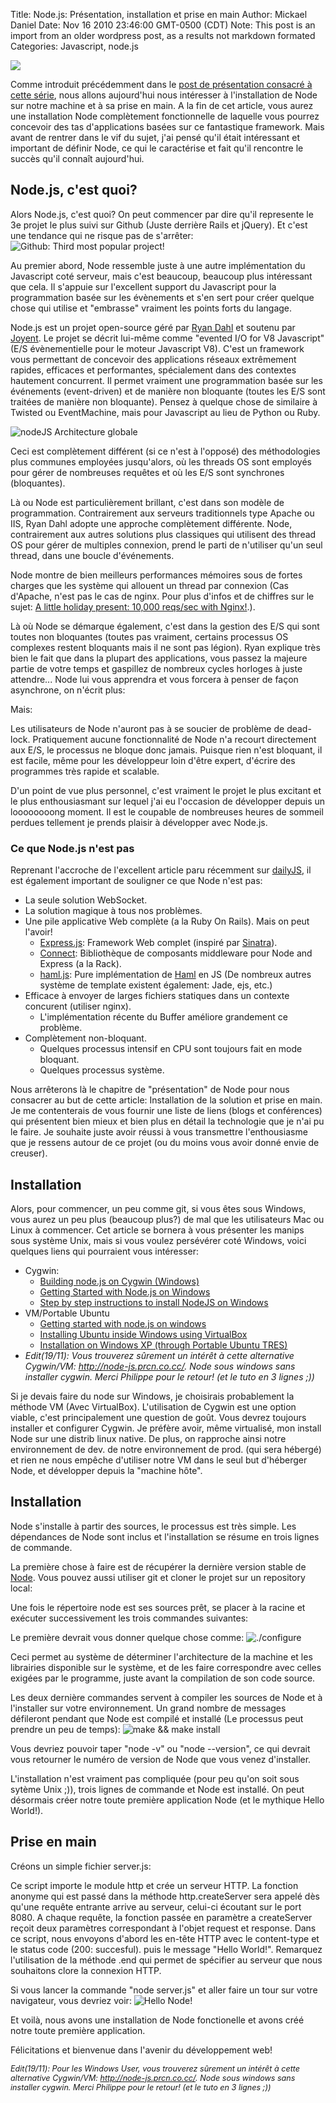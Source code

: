 Title: Node.js: Présentation, installation et prise en main
Author: Mickael Daniel
Date: Nov 16 2010 23:46:00 GMT-0500 (CDT)
Note: This post is an import from an older wordpress post, as a results not markdown formated
Categories: Javascript, node.js

<img class="mk-blog-img" src="http://blog.mklog.fr/wp-content/uploads/2010/11/node1.png"></img>

Comme introduit précédemment dans le <a href="blog.mklog.fr/2010/11/13/introduction-a-node-js/">post de présentation consacré à cette série</a>, nous allons aujourd'hui nous intéresser à l'installation de Node sur notre machine et à sa prise en main. A la fin de cet article, vous aurez une installation Node complètement fonctionnelle de laquelle vous pourrez concevoir des tas d'applications basées sur ce fantastique framework. Mais avant de rentrer dans le vif du sujet, j'ai pensé qu'il était intéressant et important de définir Node, ce qui le caractérise et fait qu'il rencontre le succès qu'il connaît aujourd'hui.
<div class="clear"></div>
<!--more-->

<h2>Node.js, c'est quoi?</h2>
Alors Node.js, c'est quoi? On peut commencer par dire qu'il represente le 3e projet le plus suivi sur Github (Juste derrière Rails et jQuery). Et c'est une tendance qui ne risque pas de s'arrêter:

<img class="mk-blog-img-center" src="http://blog.mklog.fr/wp-content/uploads/2010/11/github-popular1.png" alt="Github: Third most popular project!" />

Au premier abord, Node ressemble juste à une autre implémentation du Javascript coté serveur, mais c'est beaucoup, beaucoup plus intéressant que cela. Il s'appuie sur l'excellent support du Javascript pour la programmation basée sur les évènements et s'en sert pour créer quelque chose qui utilise et "embrasse" vraiment les points forts du langage.

Node.js est un projet open-source géré par <a href="https://github.com/ry">Ryan Dahl</a> et soutenu par <a href="http://www.joyent.com/">Joyent</a>. Le projet se décrit lui-même comme "evented I/O for V8 Javascript" (E/S évènementielle pour le moteur Javascript V8). C'est un framework vous permettant de concevoir des applications réseaux extrêmement rapides, efficaces et performantes, spécialement dans des contextes hautement concurrent. Il permet vraiment une programmation basée sur les événements (event-driven) et de manière non bloquante (toutes les E/S sont traitées de manière non bloquante). Pensez à quelque chose de similaire à Twisted ou EventMachine, mais pour Javascript au lieu de Python ou Ruby.

<img class="mk-blog-img" src="http://blog.mklog.fr/wp-content/uploads/2010/11/nodejsarch.png" alt="nodeJS Architecture globale" />

Ceci est complètement différent (si ce n'est à l'opposé) des méthodologies plus communes employées jusqu'alors, où les threads OS sont employés pour gérer de nombreuses requêtes et où les E/S sont synchrones (bloquantes).

Là ou Node est particulièrement brillant, c'est dans son modèle de programmation. Contrairement aux serveurs traditionnels type Apache ou IIS, Ryan Dahl adopte une approche complètement différente. Node, contrairement aux autres solutions plus classiques qui utilisent des thread OS pour gérer de multiples connexion, prend le parti de n'utiliser qu'un seul thread, dans une boucle d'événements.

Node montre de bien meilleurs performances mémoires sous de fortes charges que les système qui allouent un thread par connexion (Cas d'Apache, n'est pas le cas de nginx. Pour plus d'infos et de chiffres sur le sujet: <a href="http://blog.webfaction.com/a-little-holiday-present">A little holiday present: 10,000 reqs/sec with Nginx!</a>.). 

Là où Node se démarque également, c'est dans la gestion des E/S qui sont toutes non bloquantes (toutes pas vraiment, certains processus OS complexes restent bloquants mais il ne sont pas légion). Ryan explique très bien le fait que dans la plupart des applications, vous passez la majeure partie de votre temps et gaspillez de nombreux cycles horloges à juste attendre... Node lui vous apprendra et vous forcera à penser de façon asynchrone, on n'écrit plus:
<script src="https://gist.github.com/701141.js"> </script>

Mais:
<script src="https://gist.github.com/701165.js"> </script>

Les utilisateurs de Node n'auront pas à se soucier de problème de dead-lock. Pratiquement aucune fonctionnalité de Node n'a recourt directement aux E/S, le processus ne bloque donc jamais. Puisque rien n'est bloquant, il est facile, même pour les développeur loin d'être expert, d'écrire des programmes très rapide et scalable. 

D'un point de vue plus personnel, c'est vraiment le projet le plus excitant et le plus enthousiasmant sur lequel j'ai eu l'occasion de développer depuis un loooooooong moment. Il est le coupable de nombreuses heures de sommeil perdues tellement je prends plaisir à développer avec Node.js.

<h3>Ce que Node.js n'est pas</h3>
Reprenant l'accroche de l'excellent article paru récemment sur <a href="http://dailyjs.com/2010/11/12/node-is-not/">dailyJS</a>, il est également important de souligner ce que Node n'est pas:
<ul>
	<li>La seule solution WebSocket.</li>
	<li>La solution magique à tous nos problèmes.</li>
	<li>Une pile applicative Web complète (a la Ruby On Rails). Mais on peut l'avoir!
<ul>
	<li><a href="http://expressjs.com/">Express.js</a>: Framework Web complet (inspiré par <a href="http://www.sinatrarb.com/">Sinatra</a>).</li>
	<li><a href="https://github.com/senchalabs/connect">Connect</a>: Bibliothèque de composants middleware pour Node and Express (a la Rack).</li>
	<li><a href="https://github.com/visionmedia/haml.js">haml.js</a>: Pure implémentation de <a href="http://haml-lang.com/">Haml</a> en JS (De nombreux autres système de template existent également: Jade, ejs, etc.)</li>
</ul>
</li>
	<li>Efficace à envoyer de larges fichiers statiques dans un contexte concurent (utiliser nginx).
          <ul>
            <li>L'implémentation récente du Buffer améliore grandement ce problème.</li>
          </ul>
        </li>
        <li>Complètement non-bloquant.
           <ul>	
             <li>Quelques processus intensif en CPU sont toujours fait en mode bloquant.</li>
             <li>Quelques processus système.</li>
           </ul>
        </li>
</ul>

Nous arrêterons là le chapitre de "présentation" de Node pour nous consacrer au but de cette article: Installation de la solution et prise en main. Je me contenterais de vous fournir une liste de liens (blogs et conférences) qui présentent bien mieux et bien plus en détail la technologie que je n'ai pu le faire. Je souhaite juste avoir réussi à vous transmettre l'enthousiasme que je ressens autour de ce projet (ou du moins vous avoir donné envie de creuser).

<h2>Installation</h2>
Alors, pour commencer, un peu comme git, si vous êtes sous Windows, vous aurez un peu plus (beaucoup plus?) de mal que les utilisateurs Mac ou Linux à commencer. Cet article se bornera à vous présenter les manips sous système Unix, mais si vous voulez persévérer coté Windows, voici quelques liens qui pourraient vous intéresser:
<ul>
 	<li> Cygwin: 
           <ul>
             <li><a href="https://github.com/ry/node/wiki/Building-node.js-on-Cygwin-(Windows)">Building node.js on Cygwin (Windows)</a></li>
	    <li><a href="http://codebetter.com/blogs/matthew.podwysocki/archive/2010/09/07/getting-started-with-node-js-on-windows.aspx">Getting Started with Node.js on Windows</a></li>
            <li><a href="http://boxysystems.com/index.php/step-by-step-instructions-to-install-nodejs-on-windows/">Step by step instructions to install NodeJS on Windows</a></li>
          </ul>
        </li>
	<li>VM/Portable Ubuntu
          <ul>
            <li><a href="http://vwxyz.posterous.com/how-to-install-nodejs-on-windowsno-vmwareport">Getting started with node.js on windows</a></li>
	<li><a href="http://www.psychocats.net/ubuntu/virtualbox">Installing Ubuntu inside Windows using VirtualBox</a></li>
            <li><a href="https://github.com/ry/node/wiki/Installation-on-Windows-XP-(through-Portable-Ubuntu-TRES)">Installation on Windows XP (through Portable Ubuntu TRES)</a></li>
          </ul>
        </li>
	<li>
          <em>Edit(19/11): Vous trouverez sûrement un intérêt à cette alternative Cygwin/VM: <a href="http://node-js.prcn.co.cc/">http://node-js.prcn.co.cc/</a>. Node sous windows sans installer cygwin. Merci Philippe pour le retour! (et le tuto en 3 lignes <span rt-90>;)</span>)</em>
        </li>
</ul>

Si je devais faire du node sur Windows, je choisirais probablement la méthode VM (Avec VirtualBox). L'utilisation de Cygwin est une option viable, c'est principalement une question de goût. Vous devrez toujours installer et configurer Cygwin. Je préfère avoir, même virtualisé, mon install Node sur une distrib linux native. De plus, on rapproche ainsi notre environnement de dev. de notre environnement de prod. (qui sera hébergé) et rien ne nous empêche d'utiliser notre VM dans le seul but d'héberger Node, et développer depuis la "machine hôte".

<h2>Installation</h2>
Node s'installe à partir des sources, le processus est très simple. Les dépendances de Node sont inclus et l'installation se résume en trois lignes de commande.

La première chose à faire est de récupérer la dernière version stable de <a href="http://nodejs.org/#download">Node</a>. Vous pouvez aussi utiliser git et cloner le projet sur un repository local:
<script src="https://gist.github.com/702405.js"> </script>

Une fois le répertoire node est ses sources prêt, se placer à la racine et exécuter successivement les trois commandes suivantes:
<script src="https://gist.github.com/702382.js"> </script>
 
Le première devrait vous donner quelque chose comme: 
<img class="mk-blog-img-center" src="http://blog.mklog.fr/wp-content/uploads/2010/11/screen-node-configure-e1289939993766.png" alt="./configure" />

Ceci permet au système de déterminer l'architecture de la machine et les librairies disponible sur le système, et de les faire correspondre avec celles exigées par le programme, juste avant la compilation de son code source.

Les deux dernière commandes servent à compiler les sources de Node et à l'installer sur votre environnement. Un grand nombre de messages défileront pendant que Node est compilé et installé (Le processus peut prendre un peu de temps):
<img class="mk-blog-img-center" src="http://blog.mklog.fr/wp-content/uploads/2010/11/screen-node-make-e1289941130397.png" alt="make && make install" />

Vous devriez pouvoir taper "node -v" ou "node --version", ce qui devrait vous retourner le numéro de version de Node que vous venez d'installer.

L'installation n'est vraiment pas compliquée (pour peu qu'on soit sous sytème Unix <span rt-90>;)</span>), trois lignes de commande et Node est installé. On peut désormais créer notre toute première application Node (et le mythique Hello World!).

<h2>Prise en main</h2>
Créons un simple fichier server.js:
<script src="https://gist.github.com/702388.js"></script>

Ce script importe le module http et crée un serveur HTTP. La fonction anonyme qui est passé dans la méthode http.createServer sera appelé dès qu'une requête entrante arrive au serveur, celui-ci écoutant sur le port 8080. A chaque requête, la fonction passée en paramètre a createServer reçoit deux paramètres correspondant à l'objet request et response. Dans ce script, nous envoyons d'abord les en-tête HTTP avec le content-type et le status code (200: succesful). puis le message "Hello World!". Remarquez l'utilisation de la méthode .end qui permet de spécifier au serveur que nous souhaitons clore la connexion HTTP.

Si vous lancer la commande "node server.js" et aller faire un tour sur votre navigateur, vous devriez voir:
<img class="mk-blog-img-center" src="http://blog.mklog.fr/wp-content/uploads/2010/11/screen-hello-e1289941585163.png" alt="Hello Node!" />

Et voilà, nous avons une installation de Node fonctionelle et avons créé notre toute première application.

Félicitations et bienvenue dans l'avenir du développement web!

<em style="font-size: 0.9em;">Edit(19/11): Pour les Windows User, vous trouverez sûrement un intérêt à cette alternative Cygwin/VM: <a href="http://node-js.prcn.co.cc/">http://node-js.prcn.co.cc/</a>. Node sous windows sans installer cygwin. Merci Philippe pour le retour! (et le tuto en 3 lignes <span rt-90>;)</span>)</em>